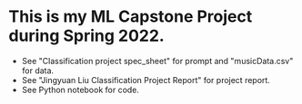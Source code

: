 # This is my ML Capstone Project during Spring 2022.

- See "Classification project spec_sheet" for prompt and "musicData.csv" for data.
- See "Jingyuan Liu Classification Project Report" for project report.
- See Python notebook for code.